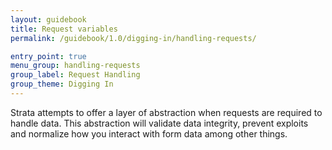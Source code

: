 ```yaml
---
layout: guidebook
title: Request variables
permalink: /guidebook/1.0/digging-in/handling-requests/

entry_point: true
menu_group: handling-requests
group_label: Request Handling
group_theme: Digging In
---
```


Strata attempts to offer a layer of abstraction when requests are required to handle data. This abstraction will validate data integrity, prevent exploits and normalize how you interact with form data among other things.

